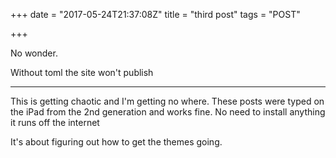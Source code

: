 +++
date = "2017-05-24T21:37:08Z"
title = "third post"
tags = "POST"

+++
No wonder. 

Without toml the site won't publish

---

This is getting chaotic and I'm getting no where. These posts were typed on the iPad from the 2nd generation and works fine. No need to install anything  it runs off the internet  

It's about figuring out how to get the themes going.
